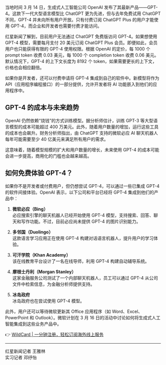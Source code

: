 当地时间 3 月 14 日，生成式人工智能公司 OpenAI 发布了其最新产品——GPT-4。这款下一代大型语言模型比 ChatGPT 更为先进，但与去年免费试用 ChatGPT 不同，GPT-4 并未向所有用户开放。只有付费订阅 ChatGPT Plus 的用户才能使用 GPT-4，而企业和开发者也需要付费才能访问。

红星新闻了解到，目前用户无法通过 ChatGPT 免费版访问 GPT-4。如果想使用 GPT-4 模型，需要每月支付 20 美元订阅 ChatGPT Plus 会员。即便如此，会员用户也只能获得有限的 GPT-4 使用权限。根据 OpenAI 的定价，每 1000 个 prompt token 收费 0.03 美元，每 1000 个 completion token 收费 0.06 美元。默认情况下，GPT-4 的上下文长度为 8192 个 token，如果需要更长的上下文，价格也会相应翻倍。

如果你是开发者，还可以付费申请将 GPT-4 集成到自己的软件中。新模型将作为 API（应用程序编程接口）的一部分提供，允许开发者将 AI 功能嵌入到他们的应用程序中。

## GPT-4 的成本与未来趋势

OpenAI 仍然依赖“烧钱”的方式训练模型。据分析师估计，训练 GPT-3 等大型语言模型的成本可能超过 400 万美元。此外，随着用户数量的增加，运行这些工具的成本也会飙升。财务分析师指出，由 ChatGPT 支持的微软必应 AI 聊天机器人每年可能需要至少 40 亿美元来满足所有用户的需求。

这意味着，随着模型规模的扩大和用户数量的增长，未来使用 GPT-4 的成本可能会进一步提高，商用化的门槛也会越来越高。

## 如何免费体验 GPT-4？

如果你不是开发者或付费用户，但仍想尝试 GPT-4，可以通过一些已集成 GPT-4 的软件间接体验。OpenAI 表示，以下公司和平台已经将 GPT-4 集成到他们的产品中：

1. **微软必应（Bing）**  
   必应搜索引擎的聊天机器人已经开始使用 GPT-4 模型，支持搜索、回答、聊天和写作功能。不过，目前必应尚未提供 GPT-4 的图片识别能力。

2. **多邻国（Duolingo）**  
   这款语言学习应用正在使用 GPT-4 构建对话语言机器人，提升用户的学习体验。

3. **可汗学院（Khan Academy）**  
   该在线教育平台设计了一名在线导师，利用 GPT-4 构建自动辅导系统。

4. **摩根士丹利（Morgan Stanley）**  
   这家金融服务公司测试了一个内部聊天机器人，员工可以通过 GPT-4 从公司文件中检索信息，为金融分析师提供支持。

5. **冰岛政府**  
   冰岛政府也在尝试使用 GPT-4 模型。

此外，用户还可以等待微软更新其 Office 应用程序（如 Word、Excel、PowerPoint 和 Outlook）。微软计划在 3 月 16 日的活动中讨论如何将生成式人工智能集成到这些业务产品中。

👉 [WildCard | 一分钟注册，轻松订阅海外线上服务](https://bit.ly/bewildcard)

---

红星新闻记者 王雅林  
实习记者 邓纾怡